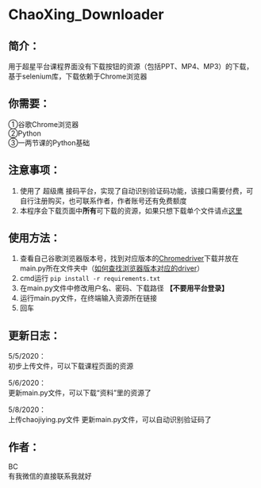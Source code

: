 # ChaoXing_Downloader
## 简介：  
用于超星平台课程界面没有下载按钮的资源（包括PPT、MP4、MP3）的下载，基于selenium库，下载依赖于Chrome浏览器  
 
 
 
 
## 你需要：
①谷歌Chrome浏览器  
②Python  
③一两节课的Python基础




## 注意事项：
1. 使用了 超级鹰 接码平台，实现了自动识别验证码功能，该接口需要付费，可自行注册购买，也可联系作者，作者账号还有免费额度
2. 本程序会下载页面中**所有**可下载的资源，如果只想下载单个文件请点[这里](http://www.baidu.com)
  
  
  
  
## 使用方法：
1. 查看自己谷歌浏览器版本号，找到对应版本的[Chromedriver](http://npm.taobao.org/mirrors/chromedriver/)下载并放在main.py所在文件夹中（[如何查找浏览器版本对应的driver](http://www.baidu.com)）
2. cmd运行 ``pip install -r requirements.txt``
3. 在main.py文件中修改用户名、密码、下载路径 **【不要用平台登录】**
4. 运行main.py文件，在终端输入资源所在链接
5. 回车




## 更新日志：
5/5/2020：  
	初步上传文件，可以下载课程页面的资源  

5/6/2020：  
	更新main.py文件，可以下载“资料”里的资源了  

5/8/2020：  
	上传chaojiying.py文件
	更新main.py文件，可以自动识别验证码了



## 作者：
BC  
有我微信的直接联系我就好
